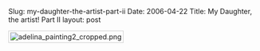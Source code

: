 Slug: my-daughter-the-artist-part-ii
Date: 2006-04-22
Title: My Daughter, the artist! Part II
layout: post

<img alt="adelina_painting2_cropped.png" class="at-xid-6a010534988cd3970b0120a55cea1e970b" id="image2313" src="https://steveivy.typepad.com/.a/6a010534988cd3970b0120a55cea1e970b-pi" style="padding: 3px; border: 1px solid #ccc;" />
